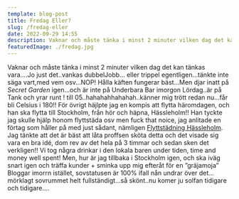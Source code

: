 ```yaml
---
template: blog-post
title: Fredag Eller?
slug: /fredag-eller
date: 2022-09-29 14:55
description: Vaknar och måste tänka i minst 2 minuter vilken dag det kan tänkas vara….Jo just det..vankas dubbelJobb…och flytthjälp
featuredImage: ./fredag.jpg
---
```

 Vaknar och måste tänka i minst 2 minuter vilken dag det kan tänkas vara….Jo just det..vankas dubbelJobb…
eller trippel egentligen…tänkte inte säga vart,med vem osv…NOP! Hålla käften fungerar bäst…Men djar inatt på *Secret Garden* igen…och är inte på Underbara Bar imorgon Lördag..är på Tank och yrar runt ! till 05..hahahahhahahah..känner mig trött redan nu…får bli Celsius i 180!! 
För övrigt häjlpte jag en kompis att flytta häromdagen, och han ska flytta till Stockholm, från hör och häpna, Hässleholm!! Han tyckte jag skulle hjälp honom flyttstäda osv men fuck that noice, jag anlitade en förtag som håller på med just sådant, nämligen 
<a href="https://xn--flyttstdningihssleholm-64bh.se/" target="_blank">Flyttstädning Hässleholm</a>. Jag tänkte att det är bäst att låta proffsen sköta detta och det visade sig vara en bra idé, dom rev av det hela på 3 timmar och sedan sken det verkligen!! Vi tog några drinkar i den lokala baren under tiden, time and money well spent! Men, hur är jag tillbaka i Stockholm igen, och ska iväg snart igen och träffa kunder + sminka upp mig efteråt för en ”gräjamoja”
Bloggar imorrn istället, sovstatusen är 100% ifall nån undrar över det…mörklagt sovrummet helt fullständigt…så skönt..nu komer ju solfan tidigare och tidigare….